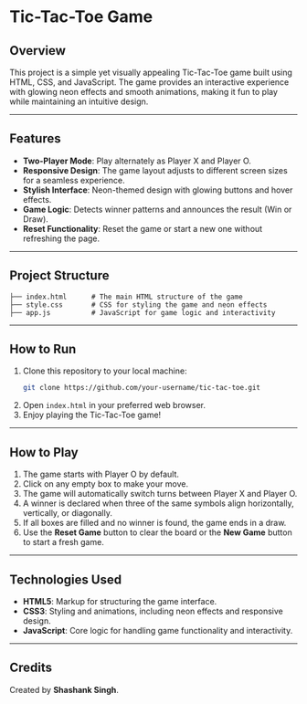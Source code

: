 # Tic-Tac-Toe Game

## Overview
This project is a simple yet visually appealing Tic-Tac-Toe game built using HTML, CSS, and JavaScript. The game provides an interactive experience with glowing neon effects and smooth animations, making it fun to play while maintaining an intuitive design.

---

## Features
- **Two-Player Mode**: Play alternately as Player X and Player O.
- **Responsive Design**: The game layout adjusts to different screen sizes for a seamless experience.
- **Stylish Interface**: Neon-themed design with glowing buttons and hover effects.
- **Game Logic**: Detects winner patterns and announces the result (Win or Draw).
- **Reset Functionality**: Reset the game or start a new one without refreshing the page.

---

## Project Structure
```plaintext
├── index.html      # The main HTML structure of the game
├── style.css       # CSS for styling the game and neon effects
├── app.js          # JavaScript for game logic and interactivity
```

---

## How to Run
1. Clone this repository to your local machine:
   ```bash
   git clone https://github.com/your-username/tic-tac-toe.git
   ```
2. Open `index.html` in your preferred web browser.
3. Enjoy playing the Tic-Tac-Toe game!

---

## How to Play
1. The game starts with Player O by default.
2. Click on any empty box to make your move.
3. The game will automatically switch turns between Player X and Player O.
4. A winner is declared when three of the same symbols align horizontally, vertically, or diagonally.
5. If all boxes are filled and no winner is found, the game ends in a draw.
6. Use the **Reset Game** button to clear the board or the **New Game** button to start a fresh game.

---

## Technologies Used
- **HTML5**: Markup for structuring the game interface.
- **CSS3**: Styling and animations, including neon effects and responsive design.
- **JavaScript**: Core logic for handling game functionality and interactivity.

---

## Credits
Created by **Shashank Singh**.

